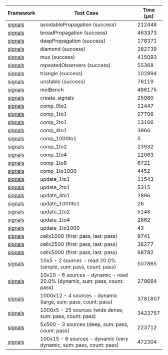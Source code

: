 | Framework | Test Case | Time (μs) |
| --- | --- | --- |
| [signals](https://github.com/rodydavis/signals.dart) | avoidablePropagation (success) | 212448 |
| [signals](https://github.com/rodydavis/signals.dart) | broadPropagation (success) | 463373 |
| [signals](https://github.com/rodydavis/signals.dart) | deepPropagation (success) | 178371 |
| [signals](https://github.com/rodydavis/signals.dart) | diamond (success) | 282739 |
| [signals](https://github.com/rodydavis/signals.dart) | mux (success) | 415093 |
| [signals](https://github.com/rodydavis/signals.dart) | repeatedObservers (success) | 55368 |
| [signals](https://github.com/rodydavis/signals.dart) | triangle (success) | 102894 |
| [signals](https://github.com/rodydavis/signals.dart) | unstable (success) | 76119 |
| [signals](https://github.com/rodydavis/signals.dart) | molBench | 486175 |
| [signals](https://github.com/rodydavis/signals.dart) | create_signals | 25980 |
| [signals](https://github.com/rodydavis/signals.dart) | comp_0to1 | 11447 |
| [signals](https://github.com/rodydavis/signals.dart) | comp_1to1 | 27706 |
| [signals](https://github.com/rodydavis/signals.dart) | comp_2to1 | 13166 |
| [signals](https://github.com/rodydavis/signals.dart) | comp_4to1 | 3966 |
| [signals](https://github.com/rodydavis/signals.dart) | comp_1000to1 | 5 |
| [signals](https://github.com/rodydavis/signals.dart) | comp_1to2 | 13932 |
| [signals](https://github.com/rodydavis/signals.dart) | comp_1to4 | 12063 |
| [signals](https://github.com/rodydavis/signals.dart) | comp_1to8 | 6721 |
| [signals](https://github.com/rodydavis/signals.dart) | comp_1to1000 | 4452 |
| [signals](https://github.com/rodydavis/signals.dart) | update_1to1 | 11543 |
| [signals](https://github.com/rodydavis/signals.dart) | update_2to1 | 5315 |
| [signals](https://github.com/rodydavis/signals.dart) | update_4to1 | 2896 |
| [signals](https://github.com/rodydavis/signals.dart) | update_1000to1 | 26 |
| [signals](https://github.com/rodydavis/signals.dart) | update_1to2 | 5148 |
| [signals](https://github.com/rodydavis/signals.dart) | update_1to4 | 2862 |
| [signals](https://github.com/rodydavis/signals.dart) | update_1to1000 | 43 |
| [signals](https://github.com/rodydavis/signals.dart) | cellx1000 (first: pass, last: pass) | 9741 |
| [signals](https://github.com/rodydavis/signals.dart) | cellx2500 (first: pass, last: pass) | 36277 |
| [signals](https://github.com/rodydavis/signals.dart) | cellx5000 (first: pass, last: pass) | 68782 |
| [signals](https://github.com/rodydavis/signals.dart) | 10x5 - 2 sources - read 20.0% (simple, sum: pass, count: pass) | 507865 |
| [signals](https://github.com/rodydavis/signals.dart) | 10x10 - 6 sources - dynamic - read 20.0% (dynamic, sum: pass, count: pass) | 279664 |
| [signals](https://github.com/rodydavis/signals.dart) | 1000x12 - 4 sources - dynamic (large, sum: pass, count: pass) | 3781607 |
| [signals](https://github.com/rodydavis/signals.dart) | 1000x5 - 25 sources (wide dense, sum: pass, count: pass) | 3423757 |
| [signals](https://github.com/rodydavis/signals.dart) | 5x500 - 3 sources (deep, sum: pass, count: pass) | 223712 |
| [signals](https://github.com/rodydavis/signals.dart) | 100x15 - 6 sources - dynamic (very dynamic, sum: pass, count: pass) | 472304 |
